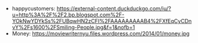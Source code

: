 + happycustomers: https://external-content.duckduckgo.com/iu/?u=http%3A%2F%2F2.bp.blogspot.com%2F-YOkNwYDYkSs%2FUBqwHN2zCFI%2FAAAAAAAAAB4%2FXfEqCyCDnvY%2Fs1600%2FSmiling-People.jpg&f=1&nofb=1
+ Money: https://moviewriternyu.files.wordpress.com/2014/01/money.jpg
